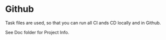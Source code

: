 # Github

Task files are used, so that you can run all CI ands CD locally and in Github.

See Doc folder for Project Info.